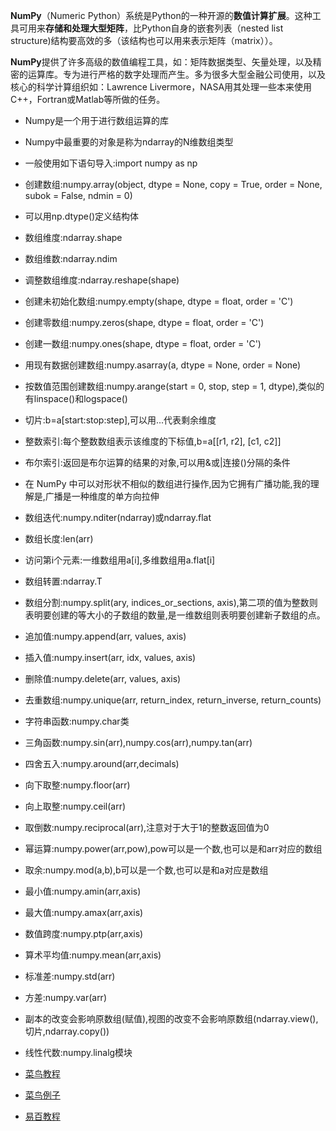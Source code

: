 

**NumPy**（Numeric Python）系统是Python的一种开源的**数值计算扩展**。这种工具可用来**存储和处理大型矩阵**，比Python自身的嵌套列表（nested list structure)结构要高效的多（该结构也可以用来表示矩阵（matrix））。

**NumPy**提供了许多高级的数值编程工具，如：矩阵数据类型、矢量处理，以及精密的运算库。专为进行严格的数字处理而产生。多为很多大型金融公司使用，以及核心的科学计算组织如：Lawrence Livermore，NASA用其处理一些本来使用C++，Fortran或Matlab等所做的任务。

- Numpy是一个用于进行数组运算的库
- Numpy中最重要的对象是称为ndarray的N维数组类型
- 一般使用如下语句导入:import numpy as np
- 创建数组:numpy.array(object, dtype = None, copy = True, order = None, subok = False, ndmin = 0)
- 可以用np.dtype()定义结构体
- 数组维度:ndarray.shape
- 数组维数:ndarray.ndim
- 调整数组维度:ndarray.reshape(shape)
- 创建未初始化数组:numpy.empty(shape, dtype = float, order = 'C')
- 创建零数组:numpy.zeros(shape, dtype = float, order = 'C')
- 创建一数组:numpy.ones(shape, dtype = float, order = 'C')
- 用现有数据创建数组:numpy.asarray(a, dtype = None, order = None)
- 按数值范围创建数组:numpy.arange(start = 0, stop, step = 1, dtype),类似的有linspace()和logspace()
- 切片:b=a[start:stop:step],可以用...代表剩余维度
- 整数索引:每个整数数组表示该维度的下标值,b=a[[r1, r2], [c1, c2]]
- 布尔索引:返回是布尔运算的结果的对象,可以用&或|连接()分隔的条件
- 在 NumPy 中可以对形状不相似的数组进行操作,因为它拥有广播功能,我的理解是,广播是一种维度的单方向拉伸
- 数组迭代:numpy.nditer(ndarray)或ndarray.flat
- 数组长度:len(arr)
- 访问第i个元素:一维数组用a[i],多维数组用a.flat[i]
- 数组转置:ndarray.T
- 数组分割:numpy.split(ary, indices_or_sections, axis),第二项的值为整数则表明要创建的等大小的子数组的数量,是一维数组则表明要创建新子数组的点。
- 追加值:numpy.append(arr, values, axis)
- 插入值:numpy.insert(arr, idx, values, axis)
- 删除值:numpy.delete(arr, values, axis)
- 去重数组:numpy.unique(arr, return_index, return_inverse, return_counts)
- 字符串函数:numpy.char类
- 三角函数:numpy.sin(arr),numpy.cos(arr),numpy.tan(arr)
- 四舍五入:numpy.around(arr,decimals)
- 向下取整:numpy.floor(arr)
- 向上取整:numpy.ceil(arr)
- 取倒数:numpy.reciprocal(arr),注意对于大于1的整数返回值为0
- 幂运算:numpy.power(arr,pow),pow可以是一个数,也可以是和arr对应的数组
- 取余:numpy.mod(a,b),b可以是一个数,也可以是和a对应是数组
- 最小值:numpy.amin(arr,axis)
- 最大值:numpy.amax(arr,axis)
- 数值跨度:numpy.ptp(arr,axis)
- 算术平均值:numpy.mean(arr,axis)
- 标准差:numpy.std(arr)
- 方差:numpy.var(arr)
- 副本的改变会影响原数组(赋值),视图的改变不会影响原数组(ndarray.view(),切片,ndarray.copy())
- 线性代数:numpy.linalg模块



- [菜鸟教程](https://www.runoob.com/numpy/numpy-tutorial.html)

- [菜鸟例子](https://www.runoob.com/w3cnote/matplotlib-tutorial.html)

- [易百教程](https://www.yiibai.com/numpy)